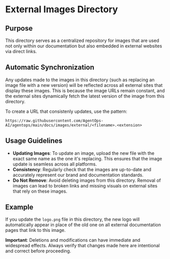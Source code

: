 # External Images Directory

## Purpose
This directory serves as a centralized repository for images that are used not only within our documentation but also embedded in external websites via direct links. 

## Automatic Synchronization
Any updates made to the images in this directory (such as replacing an image file with a new version) will be reflected across all external sites that display these images. This is because the image URLs remain constant, and the external sites dynamically fetch the latest version of the image from this directory.

To create a URL that consistenly updates, use the pattern:
```
https://raw.githubusercontent.com/AgentOps-AI/agentops/main/docs/images/external/<filename>.<extension>
```

## Usage Guidelines
- **Updating Images**: To update an image, upload the new file with the exact same name as the one it's replacing. This ensures that the image update is seamless across all platforms.
- **Consistency**: Regularly check that the images are up-to-date and accurately represent our brand and documentation standards.
- **Do Not Remove**: Avoid deleting images from this directory. Removal of images can lead to broken links and missing visuals on external sites that rely on these images.

## Example
If you update the `logo.png` file in this directory, the new logo will automatically appear in place of the old one on all external documentation pages that link to this image.

**Important**: Deletions and modifications can have immediate and widespread effects. Always verify that changes made here are intentional and correct before proceeding.